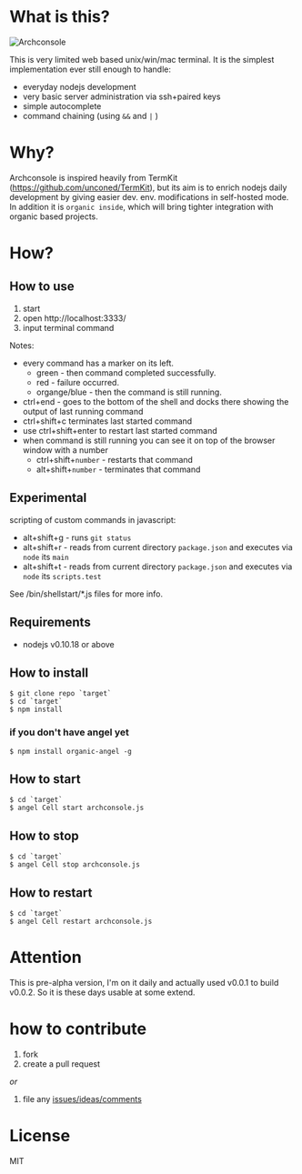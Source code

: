 # What is this? #

![Archconsole](https://raw.github.com/outbounder/organic-archconsole/master/preview.png:large)

This is very limited web based unix/win/mac terminal.
It is the simplest implementation ever still enough to handle:

* everyday nodejs development
* very basic server administration via ssh+paired keys
* simple autocomplete
* command chaining (using `&&` and `|` )

# Why? #

Archconsole is inspired heavily from TermKit (https://github.com/unconed/TermKit), but its aim is to enrich nodejs daily development by giving easier dev. env. modifications in self-hosted mode. In addition it is `organic inside`, which will bring tighter integration with organic based projects.

# How? #

## How to use ##

1. start
2. open http://localhost:3333/
3. input terminal command

Notes:

* every command has a marker on its left.
  * green - then command completed successfully.
  * red - failure occurred.
  * organge/blue - then the command is still running.
* ctrl+end - goes to the bottom of the shell and docks there showing the output of last running command
* ctrl+shift+c terminates last started command
* use ctrl+shift+enter to restart last started command
* when command is still running you can see it on top of the browser window with a number
  * ctrl+shift+`number` - restarts that command
  * alt+shift+`number` - terminates that command

## Experimental

scripting of custom commands in javascript:

* alt+shift+g - runs `git status`
* alt+shift+r - reads from current directory `package.json` and executes via `node` its `main`
* alt+shift+t - reads from current directory `package.json` and executes via `node` its `scripts.test`

See /bin/shellstart/*.js files for more info.

## Requirements ##
* nodejs v0.10.18 or above

## How to install ##

    $ git clone repo `target`
    $ cd `target`
    $ npm install

### if you don't have angel yet ###

    $ npm install organic-angel -g

## How to start ##

    $ cd `target`
    $ angel Cell start archconsole.js

## How to stop ##

    $ cd `target`
    $ angel Cell stop archconsole.js

## How to restart ##

    $ cd `target`
    $ angel Cell restart archconsole.js

# Attention #

This is pre-alpha version, I'm on it daily and actually used v0.0.1 to build v0.0.2. So it is these days usable at some extend.

# how to contribute #

1. fork
2. create a pull request

*or*

1. file any [issues/ideas/comments](https://github.com/outbounder/organic-archconsole/issues)


# License #

MIT
